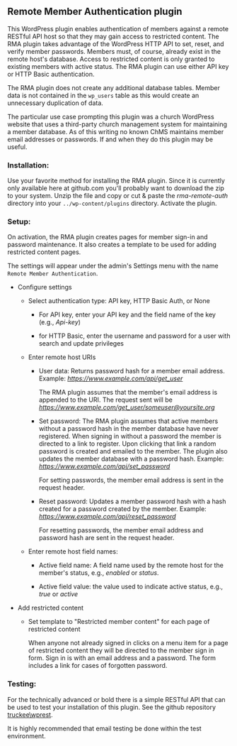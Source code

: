 ## Remote Member Authentication plugin


This WordPress plugin enables authentication of members against a remote RESTful API host so that they may gain access to restricted content. The RMA plugin takes advantage of the WordPress HTTP API to set, reset, and verify member passwords. Members must, of course, already exist in the remote host's database. Access to restricted content is only granted to existing members with active status. The RMA plugin can use either API key or HTTP Basic authentication.

The RMA plugin does not create any additional database tables. Member data is not contained in the `wp_users` table as this would create an unnecessary duplication of data.

The particular use case prompting this plugin was a church WordPress website that uses a third-party church management system for maintaining a member database. As of this writing no known ChMS maintains member email addresses or passwords. If and when they do this plugin may be useful.

### Installation:

Use your favorite method for installing the RMA plugin. Since it is currently only available here at github.com you'll probably want to download the zip to your system. Unzip the file and copy or cut & paste the _rma-remote-auth_ directory into your `../wp-content/plugins` directory. Activate the plugin.

### Setup:

On activation, the RMA plugin creates pages for member sign-in and password maintenance. It also creates a template to be used for adding restricted content pages.

The settings will appear under the admin's Settings menu with the name `Remote Member Authentication`.

- Configure settings

	- Select authentication type: API key, HTTP Basic Auth, or None

		- For API key, enter your API key and the field name of the key (e.g., _Api-key_)

		- for HTTP Basic, enter the username and password for a user with search and update privileges


    - Enter remote host URIs

		- User data: Returns password hash for a member email address.   Example: _https://www.example.com/api/get_user_

    		The RMA plugin assumes that the member's email address is appended to the URI. The request sent will be _https://www.example.com/get_user/someuser@yoursite.org_

        - Set password: The RMA plugin assumes that active members without a password hash in the member database have never registered. When signing in without a password the member is directed to a link to register. Upon clicking that link a random password is created and emailed to the member. The plugin also updates the member database with a password hash. Example: _https://www.example.com/api/set_password_

            For setting passwords, the member email address is sent in the request header.

		- Reset password: Updates a member password hash with a hash created for a password created by the member. Example: _https://www.example.com/api/reset_password_

            For resetting passwords, the member email address and password hash are sent in the request header.

	- Enter remote host field names:

		- Active field name: A field name used by the remote host for the member's status, e.g., _enabled_ or _status_.

		- Active field value: the value used to indicate active status, e.g., _true_ or _active_

- Add restricted content

	- Set template to "Restricted member content" for each page of restricted content

        When anyone not already signed in clicks on a menu item for a page of restricted content they will be directed to the member sign in form. Sign in is with an email address and a password. The form includes a link for cases of  forgotten password.

### Testing:

For the technically advanced or bold there is a simple RESTful API that can be used to test your installation of this plugin.  See the github repository [truckee\wprest](https://github.com/truckee/wprest).

It is highly recommended that email testing be done within the test environment. 

